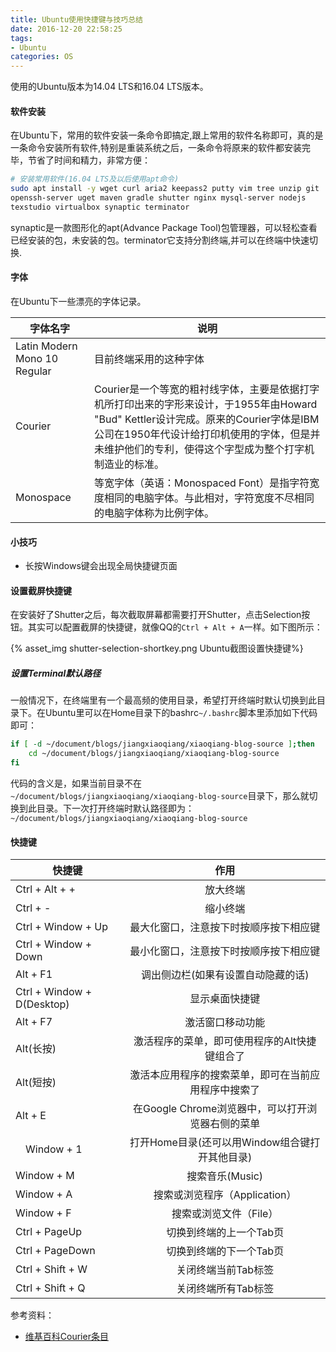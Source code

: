 ```yaml
---
title: Ubuntu使用快捷键与技巧总结
date: 2016-12-20 22:58:25
tags:
- Ubuntu
categories: OS
---
```


使用的Ubuntu版本为14.04 LTS和16.04 LTS版本。

#### 软件安装

在Ubuntu下，常用的软件安装一条命令即搞定,跟上常用的软件名称即可，真的是一条命令安装所有软件,特别是重装系统之后，一条命令将原来的软件都安装完毕，节省了时间和精力，非常方便：

```Bash
# 安装常用软件(16.04 LTS及以后使用apt命令)
sudo apt install -y wget curl aria2 keepass2 putty vim tree unzip git
openssh-server uget maven gradle shutter nginx mysql-server nodejs 
texstudio virtualbox synaptic terminator
```

synaptic是一款图形化的apt(Advance Package Tool)包管理器，可以轻松查看已经安装的包，未安装的包。terminator它支持分割终端,并可以在终端中快速切换.

#### 字体

在Ubuntu下一些漂亮的字体记录。

| 字体名字 | 说明 |
|--------|--------|
| Latin Modern Mono 10  Regular |  目前终端采用的这种字体  |
| Courier | Courier是一个等宽的粗衬线字体，主要是依据打字机所打印出来的字形来设计，于1955年由Howard "Bud" Kettler设计完成。原来的Courier字体是IBM公司在1950年代设计给打印机使用的字体，但是并未维护他们的专利，使得这个字型成为整个打字机制造业的标准。 |
| Monospace | 等宽字体（英语：Monospaced Font）是指字符宽度相同的电脑字体。与此相对，字符宽度不尽相同的电脑字体称为比例字体。 |

#### 小技巧

* 长按Windows键会出现全局快捷键页面

#### 设置截屏快捷键

在安装好了Shutter之后，每次截取屏幕都需要打开Shutter，点击Selection按钮。其实可以配置截屏的快捷键，就像QQ的`Ctrl + Alt + A`一样。如下图所示：

{% asset_img shutter-selection-shortkey.png Ubuntu截图设置快捷键%}

##### 设置Terminal默认路径

一般情况下，在终端里有一个最高频的使用目录，希望打开终端时默认切换到此目录下。在Ubuntu里可以在Home目录下的bashrc`~/.bashrc`脚本里添加如下代码即可：

```Bash
if [ -d ~/document/blogs/jiangxiaoqiang/xiaoqiang-blog-source ];then
    cd ~/document/blogs/jiangxiaoqiang/xiaoqiang-blog-source
fi
```

代码的含义是，如果当前目录不在`~/document/blogs/jiangxiaoqiang/xiaoqiang-blog-source`目录下，那么就切换到此目录。下一次打开终端时默认路径即为：`~/document/blogs/jiangxiaoqiang/xiaoqiang-blog-source`

#### 快捷键

| 快捷键 | 作用 |
| ----------------- |:-------------:|
| Ctrl + Alt + + | 放大终端 |
| Ctrl + - | 缩小终端 |
| Ctrl + Window + Up | 最大化窗口，注意按下时按顺序按下相应键 |
| Ctrl + Window + Down | 最小化窗口，注意按下时按顺序按下相应键 |
| Alt + F1 | 调出侧边栏(如果有设置自动隐藏的话) |
| Ctrl + Window + D(Desktop) | 显示桌面快捷键 |
| Alt + F7 | 激活窗口移动功能 |
| Alt(长按) | 激活程序的菜单，即可使用程序的Alt快捷键组合了 |
| Alt(短按) | 激活本应用程序的搜索菜单，即可在当前应用程序中搜索了 |
| Alt + E | 在Google Chrome浏览器中，可以打开浏览器右侧的菜单 |
|　Window + 1　| 打开Home目录(还可以用Window组合键打开其他目录) |
| Window + M | 搜索音乐(Music) |
| Window + A | 搜索或浏览程序（Application）|
| Window + F | 搜索或浏览文件（File）|
| Ctrl + PageUp | 切换到终端的上一个Tab页 |
| Ctrl + PageDown | 切换到终端的下一个Tab页 |
| Ctrl + Shift + W | 关闭终端当前Tab标签  |
| Ctrl + Shift + Q | 关闭终端所有Tab标签 |

参考资料：

* [维基百科Courier条目](https://zh.wikipedia.org/wiki/Courier)
